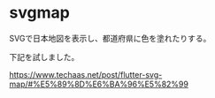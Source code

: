 # svgmap

SVGで日本地図を表示し、都道府県に色を塗れたりする。

下記を試しました。

https://www.techaas.net/post/flutter-svg-map/#%E5%89%8D%E6%BA%96%E5%82%99
